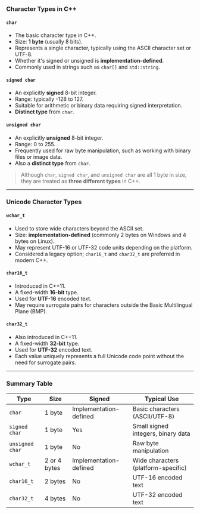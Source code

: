 ### Character Types in C++

#### `char`

* The basic character type in C++.
* Size: **1 byte** (usually 8 bits).
* Represents a single character, typically using the ASCII character set or UTF-8.
* Whether it's signed or unsigned is **implementation-defined**.
* Commonly used in strings such as `char[]` and `std::string`.

#### `signed char`

* An explicitly **signed** 8-bit integer.
* Range: typically -128 to 127.
* Suitable for arithmetic or binary data requiring signed interpretation.
* **Distinct type** from `char`.

#### `unsigned char`

* An explicitly **unsigned** 8-bit integer.
* Range: 0 to 255.
* Frequently used for raw byte manipulation, such as working with binary files or image data.
* Also a **distinct type** from `char`.

> Although `char`, `signed char`, and `unsigned char` are all 1 byte in size, they are treated as **three different types** in C++.

---

### Unicode Character Types

#### `wchar_t`

* Used to store wide characters beyond the ASCII set.
* Size: **implementation-defined** (commonly 2 bytes on Windows and 4 bytes on Linux).
* May represent UTF-16 or UTF-32 code units depending on the platform.
* Considered a legacy option; `char16_t` and `char32_t` are preferred in modern C++.

#### `char16_t`

* Introduced in C++11.
* A fixed-width **16-bit** type.
* Used for **UTF-16** encoded text.
* May require surrogate pairs for characters outside the Basic Multilingual Plane (BMP).

#### `char32_t`

* Also introduced in C++11.
* A fixed-width **32-bit** type.
* Used for **UTF-32** encoded text.
* Each value uniquely represents a full Unicode code point without the need for surrogate pairs.

---

### Summary Table

| Type            | Size         | Signed                 | Typical Use                         |
| --------------- | ------------ | ---------------------- | ----------------------------------- |
| `char`          | 1 byte       | Implementation-defined | Basic characters (ASCII/UTF-8)      |
| `signed char`   | 1 byte       | Yes                    | Small signed integers, binary data  |
| `unsigned char` | 1 byte       | No                     | Raw byte manipulation               |
| `wchar_t`       | 2 or 4 bytes | Implementation-defined | Wide characters (platform-specific) |
| `char16_t`      | 2 bytes      | No                     | UTF-16 encoded text                 |
| `char32_t`      | 4 bytes      | No                     | UTF-32 encoded text                 |


